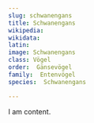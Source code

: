 ```yaml
---
slug: schwanengans
title: Schwanengans
wikipedia: 
wikidata: 
latin:
image: Schwanengans
class: Vögel
order:  Gänsevögel
family:  Entenvögel 
species:  Schwanengans

---
```


I am content.
